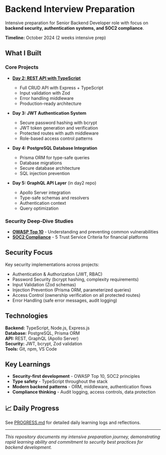 # Backend Interview Preparation

Intensive preparation for Senior Backend Developer role with focus on **backend security, authentication systems, and SOC2 compliance**.

**Timeline:** October 2024 (2 weeks intensive prep)

## What I Built

### Core Projects
- **[Day 2: REST API with TypeScript](./day2-express-ts-api)**
  - Full CRUD API with Express + TypeScript
  - Input validation with Zod
  - Error handling middleware
  - Production-ready architecture

- **Day 3: JWT Authentication System**
  - Secure password hashing with bcrypt
  - JWT token generation and verification
  - Protected routes with auth middleware
  - Role-based access control patterns

- **Day 4: PostgreSQL Database Integration**
  - Prisma ORM for type-safe queries
  - Database migrations
  - Secure database architecture
  - SQL injection prevention

- **Day 5: GraphQL API Layer** (in day2 repo)
  - Apollo Server integration
  - Type-safe schemas and resolvers
  - Authentication context
  - Query optimization

### Security Deep-Dive Studies
- **[OWASP Top 10](./security-study/owasp-top-10-notes.md)** - Understanding and preventing common vulnerabilities
- **[SOC2 Compliance](./security-study/soc2-compliance-notes.md)** - 5 Trust Service Criteria for financial platforms

## Security Focus

Key security implementations across projects:
- Authentication & Authorization (JWT, RBAC)
- Password Security (bcrypt hashing, complexity requirements)
- Input Validation (Zod schemas)
- Injection Prevention (Prisma ORM, parameterized queries)
- Access Control (ownership verification on all protected routes)
- Error Handling (safe error messages, audit logging)

## Technologies

**Backend:** TypeScript, Node.js, Express.js  
**Database:** PostgreSQL, Prisma ORM  
**API:** REST, GraphQL (Apollo Server)  
**Security:** JWT, bcrypt, Zod validation  
**Tools:** Git, npm, VS Code

## Key Learnings

- **Security-first development** - OWASP Top 10, SOC2 principles
- **Type safety** - TypeScript throughout the stack
- **Modern backend patterns** - ORM, middleware, authentication flows
- **Compliance thinking** - Audit logging, access controls, data protection

## 📈 Daily Progress

See [PROGRESS.md](./PROGRESS.md) for detailed daily learning logs and reflections.

---

*This repository documents my intensive preparation journey, demonstrating rapid learning ability and commitment to security best practices for backend development.*
